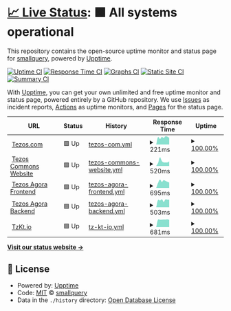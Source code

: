# [📈 Live Status](https://smallquery.github.io): <!--live status--> **🟩 All systems operational**

This repository contains the open-source uptime monitor and status page for [smallquery](https://smallquery.github.io), powered by [Upptime](https://github.com/upptime/upptime).

[![Uptime CI](https://github.com/smallquery/uptime/workflows/Uptime%20CI/badge.svg)](https://github.com/smallquery/uptime/actions?query=workflow%3A%22Uptime+CI%22)
[![Response Time CI](https://github.com/smallquery/uptime/workflows/Response%20Time%20CI/badge.svg)](https://github.com/smallquery/uptime/actions?query=workflow%3A%22Response+Time+CI%22)
[![Graphs CI](https://github.com/smallquery/uptime/workflows/Graphs%20CI/badge.svg)](https://github.com/smallquery/uptime/actions?query=workflow%3A%22Graphs+CI%22)
[![Static Site CI](https://github.com/smallquery/uptime/workflows/Static%20Site%20CI/badge.svg)](https://github.com/smallquery/uptime/actions?query=workflow%3A%22Static+Site+CI%22)
[![Summary CI](https://github.com/smallquery/uptime/workflows/Summary%20CI/badge.svg)](https://github.com/smallquery/uptime/actions?query=workflow%3A%22Summary+CI%22)

With [Upptime](https://upptime.js.org), you can get your own unlimited and free uptime monitor and status page, powered entirely by a GitHub repository. We use [Issues](https://github.com/smallquery/uptime/issues) as incident reports, [Actions](https://github.com/smallquery/uptime/actions) as uptime monitors, and [Pages](https://smallquery.github.io) for the status page.

<!--start: status pages-->
<!-- This summary is generated by Upptime (https://github.com/upptime/upptime) -->
<!-- Do not edit this manually, your changes will be overwritten -->
<!-- prettier-ignore -->
| URL | Status | History | Response Time | Uptime |
| --- | ------ | ------- | ------------- | ------ |
| <img alt="" src="https://favicons.githubusercontent.com/tezos.com" height="13"> [Tezos.com](https://tezos.com) | 🟩 Up | [tezos-com.yml](https://github.com/smallquery/uptime/commits/HEAD/history/tezos-com.yml) | <details><summary><img alt="Response time graph" src="./graphs/tezos-com/response-time-week.png" height="20"> 221ms</summary><br><a href="https://smallquery.github.io/uptime/history/tezos-com"><img alt="Response time 250" src="https://img.shields.io/endpoint?url=https%3A%2F%2Fraw.githubusercontent.com%2Fsmallquery%2Fuptime%2FHEAD%2Fapi%2Ftezos-com%2Fresponse-time.json"></a><br><a href="https://smallquery.github.io/uptime/history/tezos-com"><img alt="24-hour response time 337" src="https://img.shields.io/endpoint?url=https%3A%2F%2Fraw.githubusercontent.com%2Fsmallquery%2Fuptime%2FHEAD%2Fapi%2Ftezos-com%2Fresponse-time-day.json"></a><br><a href="https://smallquery.github.io/uptime/history/tezos-com"><img alt="7-day response time 221" src="https://img.shields.io/endpoint?url=https%3A%2F%2Fraw.githubusercontent.com%2Fsmallquery%2Fuptime%2FHEAD%2Fapi%2Ftezos-com%2Fresponse-time-week.json"></a><br><a href="https://smallquery.github.io/uptime/history/tezos-com"><img alt="30-day response time 210" src="https://img.shields.io/endpoint?url=https%3A%2F%2Fraw.githubusercontent.com%2Fsmallquery%2Fuptime%2FHEAD%2Fapi%2Ftezos-com%2Fresponse-time-month.json"></a><br><a href="https://smallquery.github.io/uptime/history/tezos-com"><img alt="1-year response time 250" src="https://img.shields.io/endpoint?url=https%3A%2F%2Fraw.githubusercontent.com%2Fsmallquery%2Fuptime%2FHEAD%2Fapi%2Ftezos-com%2Fresponse-time-year.json"></a></details> | <details><summary><a href="https://smallquery.github.io/uptime/history/tezos-com">100.00%</a></summary><a href="https://smallquery.github.io/uptime/history/tezos-com"><img alt="All-time uptime 100.00%" src="https://img.shields.io/endpoint?url=https%3A%2F%2Fraw.githubusercontent.com%2Fsmallquery%2Fuptime%2FHEAD%2Fapi%2Ftezos-com%2Fuptime.json"></a><br><a href="https://smallquery.github.io/uptime/history/tezos-com"><img alt="24-hour uptime 100.00%" src="https://img.shields.io/endpoint?url=https%3A%2F%2Fraw.githubusercontent.com%2Fsmallquery%2Fuptime%2FHEAD%2Fapi%2Ftezos-com%2Fuptime-day.json"></a><br><a href="https://smallquery.github.io/uptime/history/tezos-com"><img alt="7-day uptime 100.00%" src="https://img.shields.io/endpoint?url=https%3A%2F%2Fraw.githubusercontent.com%2Fsmallquery%2Fuptime%2FHEAD%2Fapi%2Ftezos-com%2Fuptime-week.json"></a><br><a href="https://smallquery.github.io/uptime/history/tezos-com"><img alt="30-day uptime 100.00%" src="https://img.shields.io/endpoint?url=https%3A%2F%2Fraw.githubusercontent.com%2Fsmallquery%2Fuptime%2FHEAD%2Fapi%2Ftezos-com%2Fuptime-month.json"></a><br><a href="https://smallquery.github.io/uptime/history/tezos-com"><img alt="1-year uptime 100.00%" src="https://img.shields.io/endpoint?url=https%3A%2F%2Fraw.githubusercontent.com%2Fsmallquery%2Fuptime%2FHEAD%2Fapi%2Ftezos-com%2Fuptime-year.json"></a></details>
| <img alt="" src="https://favicons.githubusercontent.com/tezoscommons.org" height="13"> [Tezos Commons Website](https://tezoscommons.org) | 🟩 Up | [tezos-commons-website.yml](https://github.com/smallquery/uptime/commits/HEAD/history/tezos-commons-website.yml) | <details><summary><img alt="Response time graph" src="./graphs/tezos-commons-website/response-time-week.png" height="20"> 520ms</summary><br><a href="https://smallquery.github.io/uptime/history/tezos-commons-website"><img alt="Response time 337" src="https://img.shields.io/endpoint?url=https%3A%2F%2Fraw.githubusercontent.com%2Fsmallquery%2Fuptime%2FHEAD%2Fapi%2Ftezos-commons-website%2Fresponse-time.json"></a><br><a href="https://smallquery.github.io/uptime/history/tezos-commons-website"><img alt="24-hour response time 371" src="https://img.shields.io/endpoint?url=https%3A%2F%2Fraw.githubusercontent.com%2Fsmallquery%2Fuptime%2FHEAD%2Fapi%2Ftezos-commons-website%2Fresponse-time-day.json"></a><br><a href="https://smallquery.github.io/uptime/history/tezos-commons-website"><img alt="7-day response time 520" src="https://img.shields.io/endpoint?url=https%3A%2F%2Fraw.githubusercontent.com%2Fsmallquery%2Fuptime%2FHEAD%2Fapi%2Ftezos-commons-website%2Fresponse-time-week.json"></a><br><a href="https://smallquery.github.io/uptime/history/tezos-commons-website"><img alt="30-day response time 400" src="https://img.shields.io/endpoint?url=https%3A%2F%2Fraw.githubusercontent.com%2Fsmallquery%2Fuptime%2FHEAD%2Fapi%2Ftezos-commons-website%2Fresponse-time-month.json"></a><br><a href="https://smallquery.github.io/uptime/history/tezos-commons-website"><img alt="1-year response time 337" src="https://img.shields.io/endpoint?url=https%3A%2F%2Fraw.githubusercontent.com%2Fsmallquery%2Fuptime%2FHEAD%2Fapi%2Ftezos-commons-website%2Fresponse-time-year.json"></a></details> | <details><summary><a href="https://smallquery.github.io/uptime/history/tezos-commons-website">100.00%</a></summary><a href="https://smallquery.github.io/uptime/history/tezos-commons-website"><img alt="All-time uptime 99.98%" src="https://img.shields.io/endpoint?url=https%3A%2F%2Fraw.githubusercontent.com%2Fsmallquery%2Fuptime%2FHEAD%2Fapi%2Ftezos-commons-website%2Fuptime.json"></a><br><a href="https://smallquery.github.io/uptime/history/tezos-commons-website"><img alt="24-hour uptime 100.00%" src="https://img.shields.io/endpoint?url=https%3A%2F%2Fraw.githubusercontent.com%2Fsmallquery%2Fuptime%2FHEAD%2Fapi%2Ftezos-commons-website%2Fuptime-day.json"></a><br><a href="https://smallquery.github.io/uptime/history/tezos-commons-website"><img alt="7-day uptime 100.00%" src="https://img.shields.io/endpoint?url=https%3A%2F%2Fraw.githubusercontent.com%2Fsmallquery%2Fuptime%2FHEAD%2Fapi%2Ftezos-commons-website%2Fuptime-week.json"></a><br><a href="https://smallquery.github.io/uptime/history/tezos-commons-website"><img alt="30-day uptime 100.00%" src="https://img.shields.io/endpoint?url=https%3A%2F%2Fraw.githubusercontent.com%2Fsmallquery%2Fuptime%2FHEAD%2Fapi%2Ftezos-commons-website%2Fuptime-month.json"></a><br><a href="https://smallquery.github.io/uptime/history/tezos-commons-website"><img alt="1-year uptime 99.98%" src="https://img.shields.io/endpoint?url=https%3A%2F%2Fraw.githubusercontent.com%2Fsmallquery%2Fuptime%2FHEAD%2Fapi%2Ftezos-commons-website%2Fuptime-year.json"></a></details>
| <img alt="" src="https://favicons.githubusercontent.com/tezosagora.org" height="13"> [Tezos Agora Frontend](https://tezosagora.org) | 🟩 Up | [tezos-agora-frontend.yml](https://github.com/smallquery/uptime/commits/HEAD/history/tezos-agora-frontend.yml) | <details><summary><img alt="Response time graph" src="./graphs/tezos-agora-frontend/response-time-week.png" height="20"> 695ms</summary><br><a href="https://smallquery.github.io/uptime/history/tezos-agora-frontend"><img alt="Response time 566" src="https://img.shields.io/endpoint?url=https%3A%2F%2Fraw.githubusercontent.com%2Fsmallquery%2Fuptime%2FHEAD%2Fapi%2Ftezos-agora-frontend%2Fresponse-time.json"></a><br><a href="https://smallquery.github.io/uptime/history/tezos-agora-frontend"><img alt="24-hour response time 679" src="https://img.shields.io/endpoint?url=https%3A%2F%2Fraw.githubusercontent.com%2Fsmallquery%2Fuptime%2FHEAD%2Fapi%2Ftezos-agora-frontend%2Fresponse-time-day.json"></a><br><a href="https://smallquery.github.io/uptime/history/tezos-agora-frontend"><img alt="7-day response time 695" src="https://img.shields.io/endpoint?url=https%3A%2F%2Fraw.githubusercontent.com%2Fsmallquery%2Fuptime%2FHEAD%2Fapi%2Ftezos-agora-frontend%2Fresponse-time-week.json"></a><br><a href="https://smallquery.github.io/uptime/history/tezos-agora-frontend"><img alt="30-day response time 616" src="https://img.shields.io/endpoint?url=https%3A%2F%2Fraw.githubusercontent.com%2Fsmallquery%2Fuptime%2FHEAD%2Fapi%2Ftezos-agora-frontend%2Fresponse-time-month.json"></a><br><a href="https://smallquery.github.io/uptime/history/tezos-agora-frontend"><img alt="1-year response time 566" src="https://img.shields.io/endpoint?url=https%3A%2F%2Fraw.githubusercontent.com%2Fsmallquery%2Fuptime%2FHEAD%2Fapi%2Ftezos-agora-frontend%2Fresponse-time-year.json"></a></details> | <details><summary><a href="https://smallquery.github.io/uptime/history/tezos-agora-frontend">100.00%</a></summary><a href="https://smallquery.github.io/uptime/history/tezos-agora-frontend"><img alt="All-time uptime 100.00%" src="https://img.shields.io/endpoint?url=https%3A%2F%2Fraw.githubusercontent.com%2Fsmallquery%2Fuptime%2FHEAD%2Fapi%2Ftezos-agora-frontend%2Fuptime.json"></a><br><a href="https://smallquery.github.io/uptime/history/tezos-agora-frontend"><img alt="24-hour uptime 100.00%" src="https://img.shields.io/endpoint?url=https%3A%2F%2Fraw.githubusercontent.com%2Fsmallquery%2Fuptime%2FHEAD%2Fapi%2Ftezos-agora-frontend%2Fuptime-day.json"></a><br><a href="https://smallquery.github.io/uptime/history/tezos-agora-frontend"><img alt="7-day uptime 100.00%" src="https://img.shields.io/endpoint?url=https%3A%2F%2Fraw.githubusercontent.com%2Fsmallquery%2Fuptime%2FHEAD%2Fapi%2Ftezos-agora-frontend%2Fuptime-week.json"></a><br><a href="https://smallquery.github.io/uptime/history/tezos-agora-frontend"><img alt="30-day uptime 100.00%" src="https://img.shields.io/endpoint?url=https%3A%2F%2Fraw.githubusercontent.com%2Fsmallquery%2Fuptime%2FHEAD%2Fapi%2Ftezos-agora-frontend%2Fuptime-month.json"></a><br><a href="https://smallquery.github.io/uptime/history/tezos-agora-frontend"><img alt="1-year uptime 100.00%" src="https://img.shields.io/endpoint?url=https%3A%2F%2Fraw.githubusercontent.com%2Fsmallquery%2Fuptime%2FHEAD%2Fapi%2Ftezos-agora-frontend%2Fuptime-year.json"></a></details>
| <img alt="" src="https://favicons.githubusercontent.com/forum.tezosagora.org" height="13"> [Tezos Agora Backend](https://forum.tezosagora.org) | 🟩 Up | [tezos-agora-backend.yml](https://github.com/smallquery/uptime/commits/HEAD/history/tezos-agora-backend.yml) | <details><summary><img alt="Response time graph" src="./graphs/tezos-agora-backend/response-time-week.png" height="20"> 503ms</summary><br><a href="https://smallquery.github.io/uptime/history/tezos-agora-backend"><img alt="Response time 367" src="https://img.shields.io/endpoint?url=https%3A%2F%2Fraw.githubusercontent.com%2Fsmallquery%2Fuptime%2FHEAD%2Fapi%2Ftezos-agora-backend%2Fresponse-time.json"></a><br><a href="https://smallquery.github.io/uptime/history/tezos-agora-backend"><img alt="24-hour response time 557" src="https://img.shields.io/endpoint?url=https%3A%2F%2Fraw.githubusercontent.com%2Fsmallquery%2Fuptime%2FHEAD%2Fapi%2Ftezos-agora-backend%2Fresponse-time-day.json"></a><br><a href="https://smallquery.github.io/uptime/history/tezos-agora-backend"><img alt="7-day response time 503" src="https://img.shields.io/endpoint?url=https%3A%2F%2Fraw.githubusercontent.com%2Fsmallquery%2Fuptime%2FHEAD%2Fapi%2Ftezos-agora-backend%2Fresponse-time-week.json"></a><br><a href="https://smallquery.github.io/uptime/history/tezos-agora-backend"><img alt="30-day response time 422" src="https://img.shields.io/endpoint?url=https%3A%2F%2Fraw.githubusercontent.com%2Fsmallquery%2Fuptime%2FHEAD%2Fapi%2Ftezos-agora-backend%2Fresponse-time-month.json"></a><br><a href="https://smallquery.github.io/uptime/history/tezos-agora-backend"><img alt="1-year response time 367" src="https://img.shields.io/endpoint?url=https%3A%2F%2Fraw.githubusercontent.com%2Fsmallquery%2Fuptime%2FHEAD%2Fapi%2Ftezos-agora-backend%2Fresponse-time-year.json"></a></details> | <details><summary><a href="https://smallquery.github.io/uptime/history/tezos-agora-backend">100.00%</a></summary><a href="https://smallquery.github.io/uptime/history/tezos-agora-backend"><img alt="All-time uptime 99.97%" src="https://img.shields.io/endpoint?url=https%3A%2F%2Fraw.githubusercontent.com%2Fsmallquery%2Fuptime%2FHEAD%2Fapi%2Ftezos-agora-backend%2Fuptime.json"></a><br><a href="https://smallquery.github.io/uptime/history/tezos-agora-backend"><img alt="24-hour uptime 100.00%" src="https://img.shields.io/endpoint?url=https%3A%2F%2Fraw.githubusercontent.com%2Fsmallquery%2Fuptime%2FHEAD%2Fapi%2Ftezos-agora-backend%2Fuptime-day.json"></a><br><a href="https://smallquery.github.io/uptime/history/tezos-agora-backend"><img alt="7-day uptime 100.00%" src="https://img.shields.io/endpoint?url=https%3A%2F%2Fraw.githubusercontent.com%2Fsmallquery%2Fuptime%2FHEAD%2Fapi%2Ftezos-agora-backend%2Fuptime-week.json"></a><br><a href="https://smallquery.github.io/uptime/history/tezos-agora-backend"><img alt="30-day uptime 100.00%" src="https://img.shields.io/endpoint?url=https%3A%2F%2Fraw.githubusercontent.com%2Fsmallquery%2Fuptime%2FHEAD%2Fapi%2Ftezos-agora-backend%2Fuptime-month.json"></a><br><a href="https://smallquery.github.io/uptime/history/tezos-agora-backend"><img alt="1-year uptime 99.97%" src="https://img.shields.io/endpoint?url=https%3A%2F%2Fraw.githubusercontent.com%2Fsmallquery%2Fuptime%2FHEAD%2Fapi%2Ftezos-agora-backend%2Fuptime-year.json"></a></details>
| <img alt="" src="https://favicons.githubusercontent.com/tzkt.io" height="13"> [TzKt.io](https://tzkt.io) | 🟩 Up | [tz-kt-io.yml](https://github.com/smallquery/uptime/commits/HEAD/history/tz-kt-io.yml) | <details><summary><img alt="Response time graph" src="./graphs/tz-kt-io/response-time-week.png" height="20"> 681ms</summary><br><a href="https://smallquery.github.io/uptime/history/tz-kt-io"><img alt="Response time 678" src="https://img.shields.io/endpoint?url=https%3A%2F%2Fraw.githubusercontent.com%2Fsmallquery%2Fuptime%2FHEAD%2Fapi%2Ftz-kt-io%2Fresponse-time.json"></a><br><a href="https://smallquery.github.io/uptime/history/tz-kt-io"><img alt="24-hour response time 673" src="https://img.shields.io/endpoint?url=https%3A%2F%2Fraw.githubusercontent.com%2Fsmallquery%2Fuptime%2FHEAD%2Fapi%2Ftz-kt-io%2Fresponse-time-day.json"></a><br><a href="https://smallquery.github.io/uptime/history/tz-kt-io"><img alt="7-day response time 681" src="https://img.shields.io/endpoint?url=https%3A%2F%2Fraw.githubusercontent.com%2Fsmallquery%2Fuptime%2FHEAD%2Fapi%2Ftz-kt-io%2Fresponse-time-week.json"></a><br><a href="https://smallquery.github.io/uptime/history/tz-kt-io"><img alt="30-day response time 678" src="https://img.shields.io/endpoint?url=https%3A%2F%2Fraw.githubusercontent.com%2Fsmallquery%2Fuptime%2FHEAD%2Fapi%2Ftz-kt-io%2Fresponse-time-month.json"></a><br><a href="https://smallquery.github.io/uptime/history/tz-kt-io"><img alt="1-year response time 678" src="https://img.shields.io/endpoint?url=https%3A%2F%2Fraw.githubusercontent.com%2Fsmallquery%2Fuptime%2FHEAD%2Fapi%2Ftz-kt-io%2Fresponse-time-year.json"></a></details> | <details><summary><a href="https://smallquery.github.io/uptime/history/tz-kt-io">100.00%</a></summary><a href="https://smallquery.github.io/uptime/history/tz-kt-io"><img alt="All-time uptime 100.00%" src="https://img.shields.io/endpoint?url=https%3A%2F%2Fraw.githubusercontent.com%2Fsmallquery%2Fuptime%2FHEAD%2Fapi%2Ftz-kt-io%2Fuptime.json"></a><br><a href="https://smallquery.github.io/uptime/history/tz-kt-io"><img alt="24-hour uptime 100.00%" src="https://img.shields.io/endpoint?url=https%3A%2F%2Fraw.githubusercontent.com%2Fsmallquery%2Fuptime%2FHEAD%2Fapi%2Ftz-kt-io%2Fuptime-day.json"></a><br><a href="https://smallquery.github.io/uptime/history/tz-kt-io"><img alt="7-day uptime 100.00%" src="https://img.shields.io/endpoint?url=https%3A%2F%2Fraw.githubusercontent.com%2Fsmallquery%2Fuptime%2FHEAD%2Fapi%2Ftz-kt-io%2Fuptime-week.json"></a><br><a href="https://smallquery.github.io/uptime/history/tz-kt-io"><img alt="30-day uptime 100.00%" src="https://img.shields.io/endpoint?url=https%3A%2F%2Fraw.githubusercontent.com%2Fsmallquery%2Fuptime%2FHEAD%2Fapi%2Ftz-kt-io%2Fuptime-month.json"></a><br><a href="https://smallquery.github.io/uptime/history/tz-kt-io"><img alt="1-year uptime 100.00%" src="https://img.shields.io/endpoint?url=https%3A%2F%2Fraw.githubusercontent.com%2Fsmallquery%2Fuptime%2FHEAD%2Fapi%2Ftz-kt-io%2Fuptime-year.json"></a></details>

<!--end: status pages-->

[**Visit our status website →**](https://smallquery.github.io)

## 📄 License

- Powered by: [Upptime](https://github.com/upptime/upptime)
- Code: [MIT](./LICENSE) © [smallquery](https://smallquery.github.io)
- Data in the `./history` directory: [Open Database License](https://opendatacommons.org/licenses/odbl/1-0/)
